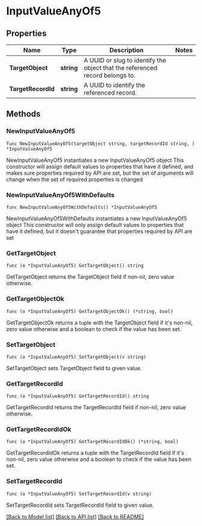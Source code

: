 # InputValueAnyOf5

## Properties

Name | Type | Description | Notes
------------ | ------------- | ------------- | -------------
**TargetObject** | **string** | A UUID or slug to identify the object that the referenced record belongs to. | 
**TargetRecordId** | **string** | A UUID to identify the referenced record. | 

## Methods

### NewInputValueAnyOf5

`func NewInputValueAnyOf5(targetObject string, targetRecordId string, ) *InputValueAnyOf5`

NewInputValueAnyOf5 instantiates a new InputValueAnyOf5 object
This constructor will assign default values to properties that have it defined,
and makes sure properties required by API are set, but the set of arguments
will change when the set of required properties is changed

### NewInputValueAnyOf5WithDefaults

`func NewInputValueAnyOf5WithDefaults() *InputValueAnyOf5`

NewInputValueAnyOf5WithDefaults instantiates a new InputValueAnyOf5 object
This constructor will only assign default values to properties that have it defined,
but it doesn't guarantee that properties required by API are set

### GetTargetObject

`func (o *InputValueAnyOf5) GetTargetObject() string`

GetTargetObject returns the TargetObject field if non-nil, zero value otherwise.

### GetTargetObjectOk

`func (o *InputValueAnyOf5) GetTargetObjectOk() (*string, bool)`

GetTargetObjectOk returns a tuple with the TargetObject field if it's non-nil, zero value otherwise
and a boolean to check if the value has been set.

### SetTargetObject

`func (o *InputValueAnyOf5) SetTargetObject(v string)`

SetTargetObject sets TargetObject field to given value.


### GetTargetRecordId

`func (o *InputValueAnyOf5) GetTargetRecordId() string`

GetTargetRecordId returns the TargetRecordId field if non-nil, zero value otherwise.

### GetTargetRecordIdOk

`func (o *InputValueAnyOf5) GetTargetRecordIdOk() (*string, bool)`

GetTargetRecordIdOk returns a tuple with the TargetRecordId field if it's non-nil, zero value otherwise
and a boolean to check if the value has been set.

### SetTargetRecordId

`func (o *InputValueAnyOf5) SetTargetRecordId(v string)`

SetTargetRecordId sets TargetRecordId field to given value.



[[Back to Model list]](../README.md#documentation-for-models) [[Back to API list]](../README.md#documentation-for-api-endpoints) [[Back to README]](../README.md)


